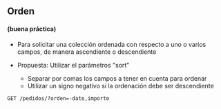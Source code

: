 ## Orden
#### (buena práctica)

* Para solicitar una colección ordenada con respecto a uno o varios campos, de manera ascendiente o descendiente


* Propuesta: Utilizar el parámetros "sort"
    * Separar por comas los campos a tener en cuenta para ordenar
    * Utilizar un signo negativo si la ordenación debe ser descendiente

````http
GET /pedidos/?orden=-date,importe
````